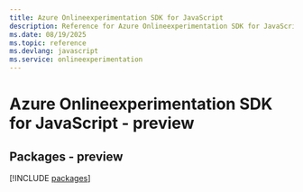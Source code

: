 ```yaml
---
title: Azure Onlineexperimentation SDK for JavaScript
description: Reference for Azure Onlineexperimentation SDK for JavaScript
ms.date: 08/19/2025
ms.topic: reference
ms.devlang: javascript
ms.service: onlineexperimentation
---
```

# Azure Onlineexperimentation SDK for JavaScript - preview
## Packages - preview
[!INCLUDE [packages](onlineexperimentation-index.md)]